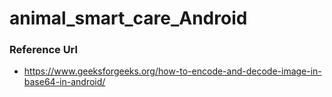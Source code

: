 # animal_smart_care_Android

### Reference Url
- https://www.geeksforgeeks.org/how-to-encode-and-decode-image-in-base64-in-android/
